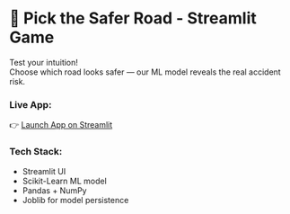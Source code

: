 # 🚗 Pick the Safer Road - Streamlit Game
Test your intuition!  
Choose which road looks safer — our ML model reveals the real accident risk.

### Live App:
👉 [Launch App on Streamlit](https://<your-username>-road-accident-risk-game.streamlit.app)

### Tech Stack:
- Streamlit UI
- Scikit-Learn ML model
- Pandas + NumPy
- Joblib for model persistence
